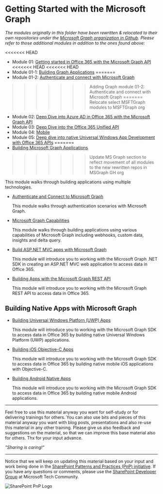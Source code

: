 # Getting Started with the Microsoft Graph

*The modules originally in this folder have been rewritten & relocated to their own repositories under the [Microsoft Graph organization in Github](https://github.com/microsoftgraph). Please refer to those additional modules in addition to the ones found above:*

<<<<<<< HEAD
- Module 01: [Getting started in Office 365 with the Microsoft Graph API](./01%20Getting%20started%20in%20Office%20365%20with%20the%20Microsoft%20Graph%20API)
<<<<<<< HEAD
<<<<<<< HEAD
- Module 01-1: [Building Graph Applications](01-1%20Building%20Graph%20Applications)
=======
- Module 01-2: [Authenticate and connect with Microsoft Graph](01-2%20Authenticate%20and%20connect%20with%20Microsoft%20Graph)
>>>>>>> Adding Graph module 01-2: Authenticate and connect with Microsoft Graph
=======
>>>>>>> Relocate select MSFTGraph modules to MSFTGraph org
- Module 02: [Deep Dive into Azure AD in Office 365 with the Microsoft Graph API](02%20Deep%20Dive%20into%20Azure%20AD%20in%20Office%20365%20with%20the%20Microsoft%20Graph%20API)
- Module 03: [Deep Dive into the Office 365 Unified API](03%20Deep%20Dive%20into%20the%20Office%20365%20Unified%20API)
- Module 04: [Mobile](04%20Mobile)
- Module 05: [Deep dive into native Universal Windows App Development with Office 365 APIs](05%20Deep%20dive%20into%20native%20Universal%20Windows%20App%20Development%20with%20Office%20365%20APIs)
=======
- [Building Microsoft Graph Applications](https://github.com/microsoftgraph/msgraph-training-building-apps)
>>>>>>> Update MS Graph section to reflect movement of all modules to the new rewritten repos in MSGraph GH org

  This module walks through building applications using multiple technologies.

- [Authenticate and Connect to Microsoft Graph](https://github.com/microsoftgraph/msgraph-training-authentication)

  This module walks through authentication scenarios with Microsoft Graph.

- [Microsoft Graph Capabilities](https://github.com/microsoftgraph/msgraph-training-webhooks-customdata-insights)

  This module walks through building applications using various capabilities of Microsoft Graph including webhooks, custom data, insights and delta query.

- [Build ASP.NET MVC apps with Microsoft Graph](https://github.com/microsoftgraph/msgraph-training-aspnetmvcapp)

  This module will introduce you to working with the Microsoft Graph .NET SDK in creating an ASP.NET MVC web application to access data in Office 365.

- [Building Apps with the Microsoft Graph REST API](https://github.com/microsoftgraph/msgraph-training-restapi)

  This module will introduce you to working with the Microsoft Graph REST API to access data in Office 365.

## Building Native Apps with Microsoft Graph

- [Building Universal Windows Platforn (UWP) Apps](https://github.com/microsoftgraph/msgraph-training-uwp)

  This module will introduce you to working with the Microsoft Graph SDK to access data in Office 365 by building native Universal Windows Platform (UWP) applications.

- [Building iOS Objective-C Apps](https://github.com/microsoftgraph/msgraph-training-ios-objectivec)

  This module will introduce you to working with the Microsoft Graph SDK to access data in Office 365 by building native mobile iOS applications with Objective-C.

- [Building Android Native Apps](https://github.com/microsoftgraph/msgraph-training-android)

  This module will introduce you to working with the Microsoft Graph SDK to access data in Office 365 by building native mobile Android applications.

----------

Feel free to use this material anyway you want for self-study or for delivering trainings for others. You can also use bits and pieces of this material anyway you want with blog posts, presentations and also re-use this material in any other training. Please give us also feedback and suggestions on the material, so that we can improve this base material also for others. Thx for your input advance.

*"Sharing is caring!"*

----------

Notice that we will keep on updating this material based on your input and work being done in the [SharePoint Patterns and Practices (PnP) initiative](http://aka.ms/sppnp). If you have any questions or comments, please use the [SharePoint Developer Group](http://aka.ms/sppnp-community) at Microsoft Tech Community.

![SharePoint PnP Logo](https://devofficecdn.azureedge.net/media/Default/PnP/sppnp.png)